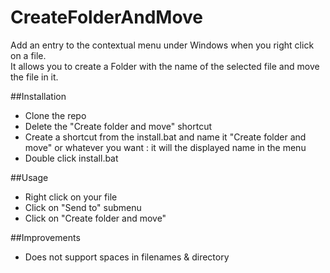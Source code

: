 # CreateFolderAndMove
Add an entry to the contextual menu under Windows when you right click on a file.<br>
It allows you to create a Folder with the name of the selected file and move the file in it.

##Installation
<ul>
	<li>Clone the repo</li>
	<li>Delete the "Create folder and move" shortcut</li>
	<li>Create a shortcut from the install.bat and name it "Create folder and move" or whatever you want : it will the displayed name in the menu</li>
	<li>Double click install.bat</li>
</ul>

##Usage
<ul>
	<li>Right click on your file</li>
	<li>Click on "Send to" submenu</li>
	<li>Click on "Create folder and move"</li>
</ul>

##Improvements
<ul>
	<li>Does not support spaces in filenames & directory</li>
</ul>
